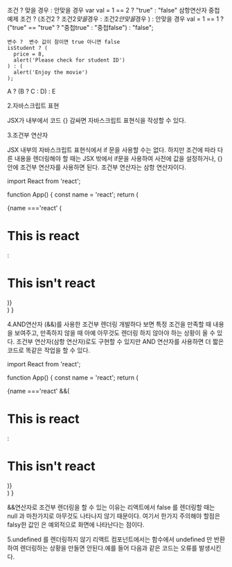 조건 ? 맞을 경우 : 안맞을 경우
var val = 1 == 2 ? "true" : "false"
삼항연산자 중첩 예제
조건 ? (조건2 ? 조건2*맞을*경우 : 조건2*안맞을*경우 ) : 안맞을 경우
val = 1 == 1 ? ("true" == "true" ? "중첩true" : "중첩false") : "false";

```
변수 ?  변수 값이 참이면 true 아니면 false
isStudent ? (
  price = 8,
  alert('Please check for student ID')
) : (
  alert('Enjoy the movie')
);
```

A ? (B ? C : D) : E

2.자바스크립트 표현

JSX가 내부에서 코드 {} 감싸면 자바스크립트 표현식을 작성할 수 있다.

3.조건부 연산자

JSX 내부의 자바스크립트 표현식에서 if 문을 사용할 수는 없다.
하지만 조건에 따라 다른 내용을 렌더링해야 할 때는 JSX 밖에서 if문을
사용하여 사전에 값을 설정하거나, {} 안에 조건부 연산자를 사용하면 된다.
조건부 연산자는 삼항 연산자이다.

import React from 'react';

function App() {
const name = 'react';
return (

<div>
{name ==='react' (<h1>This is react</h1> :<h1>This isn't react</h1>)}
</div>
)
}

4.AND연산자 (&&)를 사용한 조건부 렌더링
개발하다 보면 특정 조건을 만족할 때 내용을 보여주고, 만족하지 않을 때
아예 아무것도 렌더링 하지 않아야 하는 상황이 올 수 있다.
조건부 연산자(삼항 연산자)로도 구현할 수 있지만 AND 연산자를 사용하면 더 짧은코드로 똑같은 작업을 할 수 있다.

import React from 'react';

function App() {
const name = 'react';
return (

<div>
{name ==='react' &&(<h1>This is react</h1> :<h1>This isn't react</h1>)}
</div>
)
}

&&연산자로 조건부 렌더링을 할 수 있는 이유는 리액트에서 false 를
렌더링할 때는 null 과 마찬가지로 아무것도 나타나지 않기 때문이다.
여기서 한가지 주의해야 할점은 falsy한 값인 은 예외적으로 화면에 나타난다는 점이다.

5.undefined 를 렌더링하지 않기
리액트 컴포넌트에서는 함수에서 undefined 만 반환하여 렌더링하는 상황을 만들면 안된다.예를 들어 다음과 같은 코드는 오류를 발생시킨다.
